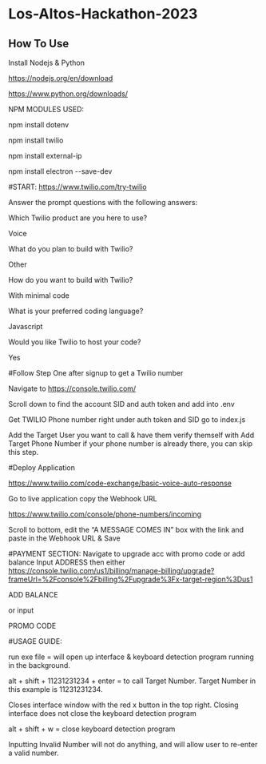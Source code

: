 # Los-Altos-Hackathon-2023

## How To Use
Install Nodejs & Python 

https://nodejs.org/en/download

https://www.python.org/downloads/

NPM MODULES USED:

npm install dotenv

npm install twilio

npm install external-ip

npm install electron --save-dev


#START: https://www.twilio.com/try-twilio 


Answer the prompt questions with the following answers:

Which Twilio product are you here to use?

Voice

What do you plan to build with Twilio?

Other

How do you want to build with Twilio?

With minimal code

What is your preferred coding language?

Javascript

Would you like Twilio to host your code?

Yes


#Follow Step One after signup to get a Twilio number

Navigate to https://console.twilio.com/

Scroll down to find the account SID and auth token and add into .env

Get TWILIO Phone number right under auth token and SID go to index.js

Add the Target User you want to call & have them verify themself with Add Target Phone Number if your phone number is already there, you can skip this step. 

#Deploy Application

https://www.twilio.com/code-exchange/basic-voice-auto-response

Go to live application copy the Webhook URL

https://www.twilio.com/console/phone-numbers/incoming

Scroll to bottom, edit the “A MESSAGE COMES IN”  box with the link and paste in the Webhook URL & Save

#PAYMENT SECTION: Navigate to upgrade acc with promo code or add balance Input ADDRESS then either 
https://console.twilio.com/us1/billing/manage-billing/upgrade?frameUrl=%2Fconsole%2Fbilling%2Fupgrade%3Fx-target-region%3Dus1

ADD BALANCE

or input

PROMO CODE

#USAGE GUIDE:

run exe file = will open up interface & keyboard detection program running in the background.

alt + shift + 11231231234 + enter = to call Target Number. Target Number in this example is 11231231234.

Closes interface window with the red x button in the top right. Closing interface does not close the keyboard detection program

alt + shift + w = close keyboard detection program

Inputting Invalid Number will not do anything, and will allow user to re-enter a valid number. 

